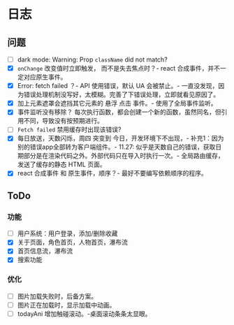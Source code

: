 # 日志

## 问题

- [ ] dark mode: Warning: Prop `className` did not match?
- [x] `onChange` 改变值时立即触发， 而不是失去焦点时？- react 合成事件，并不一定对应原生事件。
- [x] Error: fetch failed ？- API 使用错误，默认 UA 会被禁止。- 一直没发现，因为错误处理机制没写好，太模糊。完善了下错误处理，立即就看见原因了。
- [x] 加上元素遮罩会遮挡其它元素的 悬浮 点击 事件。- 使用了全局事件监听。
- [x] 事件监听没有移除？
      每次执行函数，都会创建一个新的函数，虽然同名，但引用不同，导致没有按预期进行。
- [ ] `Fetch failed` 禁用缓存时出现该错误?
- [x] 每日放送，天数闪烁，周四 突变到 今日，开发环境下不出现，- 补充1：因为别的错误app全部转为客户端组件。- 11.27: 似乎是天数自己的错误，获取日期部分是在渲染代码之外。外部代码只在导入时执行一次。- 全局路由缓存，发送了缓存的静态 HTML 页面。
- [x] react 合成事件 和 原生事件，顺序？- 最好不要编写依赖顺序的程序。

## ToDo

### 功能

- [ ] 用户系统：用户登录，添加/删除收藏
- [x] 关于页面，角色首页，人物首页，瀑布流
- [x] 首页信息流，瀑布流
- [x] 搜索功能

### 优化

- [ ] 图片加载失败时，后备方案。
- [ ] 图片正在加载时，显示加载中动画。
- [ ] todayAni 增加触碰滚动。-桌面滚动条条太显眼。
